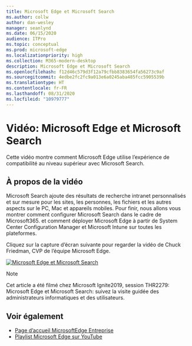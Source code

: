 ```yaml
---
title: Microsoft Edge et Microsoft Search
ms.author: collw
author: dan-wesley
manager: seanlynd
ms.date: 06/15/2020
audience: ITPro
ms.topic: conceptual
ms.prod: microsoft-edge
ms.localizationpriority: high
ms.collection: M365-modern-desktop
description: Microsoft Edge et Microsoft Search
ms.openlocfilehash: f12d46c579d3f12a79cfbb8383654fa56273c9af
ms.sourcegitcommit: 4edbe2fc2fc9a013e6a0245aba485fcc5905539b
ms.translationtype: HT
ms.contentlocale: fr-FR
ms.lasthandoff: 08/31/2020
ms.locfileid: "10979777"
---
```

# Vidéo: Microsoft Edge et Microsoft Search

Cette vidéo montre comment Microsoft Edge utilise l’expérience de compatibilité au niveau supérieur avec Microsoft Search.

## À propos de la vidéo

Microsoft Search ajoute des résultats de recherche intranet personnalisés et sur mesure pour les sites, les personnes, les fichiers et les autres aspects sur le PC, Mac et appareils mobiles. Pour finir, nous allons vous montrer comment configurer Microsoft Search dans le cadre de Microsoft365. et comment déployer Microsoft Edge à partir de System Center Configuration Manager et Microsoft Intune sur toutes les plateformes.

Cliquez sur la capture d’écran suivante pour regarder la vidéo de Chuck Friedman, CVP de l’équipe Microsoft Edge.
<!--
[![Microsoft Edge and Microsoft Search Tour](http://img.youtube.com/vi/7LfNqmJkeTM/0.jpg)](http://www.youtube.com/watch?v=7LfNqmJkeTM "Microsoft Edge and Microsoft Search: Complete tour for IT admins and users")-->

[![Microsoft Edge et Microsoft Search](https://res.cloudinary.com/marcomontalbano/image/upload/v1592253564/video_to_markdown/images/youtube--7LfNqmJkeTM-c05b58ac6eb4c4700831b2b3070cd403.jpg)](http://www.youtube.com/watch?v=7LfNqmJkeTM "Microsoft Edge and Microsoft Search")

> [!NOTE]
> Cet article a été filmé chez Microsoft Ignite2019, session THR2279: Microsoft Edge et Microsoft Search: suivez la visite guidée des administrateurs informatiques et des utilisateurs.

## Voir également

- [Page d’accueil MicrosoftEdge Entreprise](https://aka.ms/EdgeEnterprise)
- [Playlist Microsoft Edge sur YouTube](https://www.youtube.com/playlist?list=PLXtHYVsvn_b-uXh1tMeYpT-0iD8tD3tFy)
